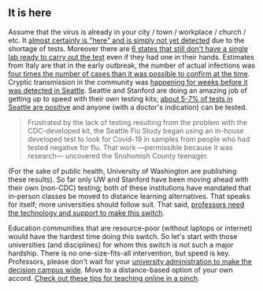 ## It is here

Assume that the virus is already in your city / town / workplace / church / etc. It [almost certainly is "here" and is simply not yet
detected](https://twitter.com/balajis/status/1234879748083503105) due to the shortage of tests. Moreover there are [6 states that still don't
have a single lab ready to carry out the test](https://www.npr.org/sections/health-shots/2020/03/06/812833596/coronavirus-14-deaths-now-in-u-s-new-cases-in-maryland-colorado) even if they had one in their hands. Estimates from Italy are that in
the early outbreak, the number of actual infections was [four times the number of cases than it was possible to confirm at the
time](https://twitter.com/AdamJKucharski/status/1236004937529798659). Cryptic transmission in the community was [happening for weeks before it
was detected in Seattle](https://twitter.com/trvrb/status/1236096904678633472). Seattle and Stanford are doing an amazing job of getting up to speed with their own testing kits; [about 5-7% of tests in Seattle are positive](https://twitter.com/UWVirology/status/1236017803162873856) and
anyone (with a doctor's indication) can be tested.

> Frustrated by the lack of testing resulting from the problem with the CDC-developed kit, the Seattle Flu Study began using an in-house developed test to look for Covid-19 in samples from people who had tested negative for flu. That work —permissible because it was research— uncovered the Snohomish County teenager.

(For the sake of public health, University of Washington are publishing these results). So far only UW and Stanford have been moving ahead with
their own (non-CDC) testing; both of these institutions have mandated that in-person classes be moved to distance learning alternatives. That
speaks for itself; more universities should follow suit. That said, [professors need the technology and support to make this switch](https://twitter.com/ryanaboyd/status/1236009378295103488).

Education communities that are resource-poor (without laptops or internet) would have the hardest time doing this switch. So let's start
with those universities (and disciplines) for whom this switch is not such a major hardship. There is no one-size-fits-all intervention, but
speed is key. Professors, please don't wait for your [university administration to make the decision campus wide](https://www.insidehighered.com/news/2020/03/06/roundup-weeks-news-about-colleges-and-coronavirus?utm_content=buffera0fc5&utm_medium=social&utm_source=linkedin&utm_campaign=IHEbuffer). Move to a distance-based option of your own accord. [Check out these tips for teaching online in a pinch](https://docs.google.com/document/d/1QR7IEgdisO6JtmELs07uUsSSu2Yox86GJY9wGV6mBjA/edit#).
